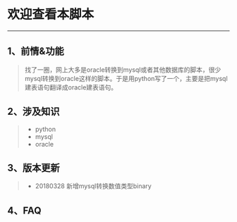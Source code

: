 # 欢迎查看本脚本

------
## 1、前情&功能
> 找了一圈，网上大多是oracle转换到mysql或者其他数据库的脚本，很少mysql转换到oracle这样的脚本。于是用python写了一个，主要是把mysql建表语句翻译成oracle建表语句。
## 2、涉及知识
> * python
> * mysql
> * oracle
## 3、版本更新
> * 20180328 新增mysql转换数值类型binary
## 4、FAQ
